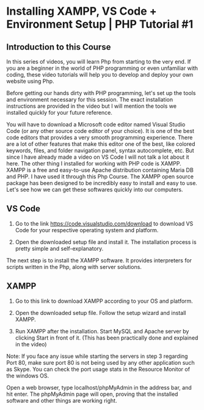 # Installing XAMPP, VS Code + Environment Setup | PHP Tutorial #1

## Introduction to this Course
In this series of videos, you will learn Php from starting to the very end. If you are a beginner in the world of PHP programming or even unfamiliar with coding, these video tutorials will help you to develop and deploy your own website using Php.

Before getting our hands dirty with PHP programming, let's set up the tools and environment necessary for this session. The exact installation instructions are provided in the video but I will mention the tools we installed quickly for your future reference.

You will have to download a Microsoft code editor named Visual Studio Code (or any other source code editor of your choice). It is one of the best code editors that provides a very smooth programming experience. There are a lot of other features that make this editor one of the best, like colored keywords, files, and folder navigation panel, syntax autocomplete, etc. But since I have already made a video on VS Code I will not talk a lot about it here. The other thing I installed for working with PHP code is XAMPP. XAMPP is a free and easy-to-use Apache distribution containing Maria DB and PHP.  I have used it through this Php Course. The XAMPP open source package has been designed to be incredibly easy to install and easy to use. Let's see how we can get these softwares quickly into our computers.

## VS Code
1. Go to the link https://code.visualstudio.com/download to download VS Code for your respective operating system and platform.

2. Open the downloaded setup file and install it. The installation process is pretty simple and self-explanatory.

The next step is to install the XAMPP software. It provides interpreters for scripts written in the Php, along with server solutions.

## XAMPP
1. Go to this link to download XAMPP according to your OS and platform.

2. Open the downloaded setup file. Follow the setup wizard and install XAMPP.

3. Run XAMPP after the installation. Start MySQL and Apache server by clicking Start in front of it. (This has been practically done and explained in the video)

Note: If you face any issue while starting the servers in step 3 regarding Port 80, make sure port 80 is not being used by any other application such as Skype. You can check the port usage stats in the Resource Monitor of the windows OS.

Open a web browser, type localhost/phpMyAdmin in the address bar, and hit enter. The phpMyAdmin page will open, proving that the installed software and other things are working right. 
